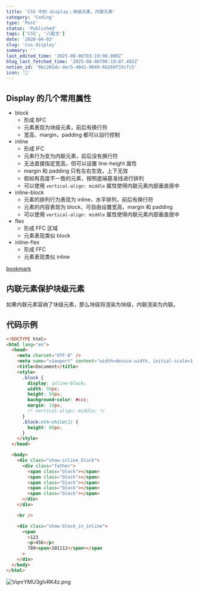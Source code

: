 ```yaml
---
title: 'CSS 中的 display；块级元素，内联元素'
category: 'Coding'
type: 'Post'
status: 'Published'
tags: ['CSS', '八股文']
date: '2020-04-03'
slug: 'css-display'
summary: ''
last_edited_time: '2025-08-06T03:19:00.000Z'
blog_last_fetched_time: '2025-08-06T06:19:07.492Z'
notion_id: '6bc201dc-dec5-40d1-9049-6b260f33cfc5'
icon: '🏰'
---
```


## Display 的几个常用属性

- block
  - 形成 BFC
  - 元素表现为块级元素，前后有换行符
  - 宽高、margin，padding 都可以自行控制
- inline
  - 形成 IFC
  - 元素行为变为内联元素，前后没有换行符
  - 无法直接指定宽高，但可以设置 line-height 属性
  - margin 和 padding 只有左右生效，上下无效
  - 假如有高度不一致的元素，按照底端基准线进行排列
  - 可以使用 `vertical-align: middle` 属性使得内联元素内部垂直居中
- inline-block
  - 元素的排列行为表现为 inline，水平排列，前后有换行符
  - 元素的内容表现为 block，可自由设置宽高，margin 和 padding
  - 可以使用 `vertical-align: middle` 属性使得内联元素内部垂直居中
- flex
  - 形成 FFC 区域
  - 元素表现类似 block
- inline-flex
  - 形成 FFC
  - 元素表现类似 inline

[bookmark](https://developer.mozilla.org/zh-CN/docs/Web/CSS/display)

## 内联元素保护块级元素

如果内联元素容纳了块级元素，那么块级将渲染为块级，内联渲染为内联。

## 代码示例

```html
<!DOCTYPE html>
<html lang="en">
  <head>
    <meta charset="UTF-8" />
    <meta name="viewport" content="width=device-width, initial-scale=1.0" />
    <title>Document</title>
    <style>
      .block {
        display: inline-block;
        width: 50px;
        height: 50px;
        background-color: #ccc;
        margin: 10px;
        /* vertical-align: middle; */
      }
      .block:nth-child(2) {
        height: 80px;
      }
    </style>
  </head>

  <body>
    <div class="show-inline_block">
      <div class="father">
        <span class="block"></span>
        <span class="block"></span>
        <span class="block"></span>
        <span class="block"></span>
        <span class="block"></span>
      </div>
    </div>

    <hr />

    <div class="show-block_in_inline">
      <span
        >123
        <p>456</p>
        789<span>101112</span></span
      >
    </div>
  </body>
</html>
```

![VqnrYMU3gIvRK4z.png](https://cdn.sa.net/2024/03/15/VqnrYMU3gIvRK4z.png)
